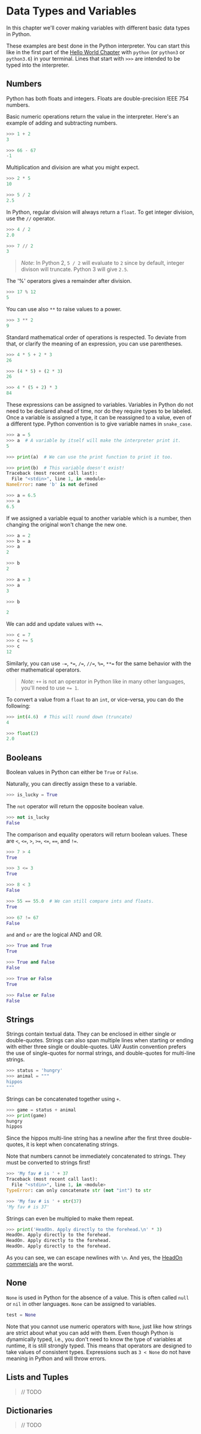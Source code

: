 # Data Types and Variables

In this chapter we'll cover making variables with different basic data types in
Python.

These examples are best done in the Python interpreter. You can start this like
in the first part of the
[Hello World Chapter](../getting-started/hello-world.md) with `python` (or
`python3` or `python3.6`) in your terminal. Lines that start with `>>>` are
intended to be typed into the interpreter.

## Numbers

Python has both floats and integers. Floats are double-precision IEEE 754
numbers.

Basic numeric operations return the value in the interpreter. Here's an example
of adding and subtracting numbers.

```python
>>> 1 + 2
3

>>> 66 - 67
-1
```

Multiplication and division are what you might expect.

```python
>>> 2 * 5
10

>>> 5 / 2
2.5
```

In Python, regular division will always return a `float`. To get integer
division, use the `//` operator.

```python
>>> 4 / 2
2.0

>>> 7 // 2
3
```

> *Note*: In Python 2, `5 / 2` will evaluate to `2` since by default, integer
> divison will truncate. Python 3 will give `2.5`.

The '%' operators gives a remainder after division.

```python
>>> 17 % 12
5
```

You can use also `**` to raise values to a power.

```python
>>> 3 ** 2
9
```

Standard mathematical order of operations is respected. To deviate from that,
or clarify the meaning of an expression, you can use parentheses.

```python
>>> 4 * 5 + 2 * 3
26

>>> (4 * 5) + (2 * 3)
26

>>> 4 * (5 + 2) * 3
84
```

These expressions can be assigned to variables. Variables in Python do not need
to be declared ahead of time, nor do they require types to be labeled. Once a
variable is assigned a type, it can be reassigned to a value, even of a
different type. Python convention is to give variable names in `snake_case`.

```python
>>> a = 5
>>> a  # A variable by itself will make the interpreter print it.
5

>>> print(a)  # We can use the print function to print it too.

>>> print(b)  # This variable doesn't exist!
Traceback (most recent call last):
  File "<stdin>", line 1, in <module>
NameError: name 'b' is not defined

>>> a = 6.5
>>> a
6.5
```

If we assigned a variable equal to another variable which is a number, then
changing the original won't change the new one.

```python
>>> a = 2
>>> b = a
>>> a
2

>>> b
2

>>> a = 3
>>> a
3

>>> b

2
```

We can add and update values with `+=`.

```python
>>> c = 7
>>> c += 5
>>> c
12
```

Similarly, you can use `-=`, `*=`, `/=`, `//=`, `%=`, `**=` for the same
behavior with the other mathematical operators. 

> *Note:* `++` is not an operator in Python like in many other languages,
> you'll need to use `+= 1`.

To convert a value from a `float` to an `int`, or vice-versa, you can do the
following:

```python
>>> int(4.6)  # This will round down (truncate)
4

>>> float(2)
2.0
```

## Booleans

Boolean values in Python can either be `True` or `False`.

Naturally, you can directly assign these to a variable.

```python
>>> is_lucky = True
```

The `not` operator will return the opposite boolean value.

```python
>>> not is_lucky
False
```

The comparison and equality operators will return boolean values. These are
`<`, `<=`, `>`, `>=`, `<=`, `==`, and `!=`.

```python
>>> 7 > 4
True

>>> 3 <= 3
True

>>> 8 < 3
False

>>> 55 == 55.0  # We can still compare ints and floats.
True

>>> 67 != 67
False
```

`and` and `or` are the logical AND and OR.

```python
>>> True and True
True

>>> True and False
False

>>> True or False
True

>>> False or False
False
```

## Strings

Strings contain textual data. They can be enclosed in either single or
double-quotes. Strings can also span multiple lines when starting or ending
with either three single or double-quotes. UAV Austin convention prefers the
use of single-quotes for normal strings, and double-quotes for multi-line
strings.

```python
>>> status = 'hungry'
>>> animal = """
hippos
"""
```

Strings can be concatenated together using `+`.

```python
>>> game = status + animal
>>> print(game)
hungry
hippos
```

Since the hippos multi-line string has a newline after the first three
double-quotes, it is kept when concatenating strings.

Note that numbers cannot be immediately concatenated to strings. They must be
converted to strings first!

```python
>>> 'My fav # is ' + 37
Traceback (most recent call last):
  File "<stdin>", line 1, in <module>
TypeError: can only concatenate str (not "int") to str

>>> 'My fav # is ' + str(37)
'My fav # is 37'
```

Strings can even be multipled to make them repeat.

```python
>>> print('HeadOn. Apply directly to the forehead.\n' * 3)
HeadOn. Apply directly to the forehead.
HeadOn. Apply directly to the forehead.
HeadOn. Apply directly to the forehead.
```

As you can see, we can escape newlines with `\n`. And yes, the
[HeadOn commercials](https://www.youtube.com/watch?v=Is3icfcbmbs) are the
worst.

## None

`None` is used in Python for the absence of a value. This is often called
`null` or `nil` in other languages. `None` can be assigned to variables.

```python
test = None
```

Note that you cannot use numeric operators with `None`, just like how strings
are strict about what you can add with them. Even though Python is dynamically
typed, i.e., you don't need to know the type of variables at runtime, it is
still strongly typed. This means that operators are designed to take values of
consistent types. Expressions such as `3 < None` do not have meaning in Python
and will throw errors.

## Lists and Tuples

> // TODO

## Dictionaries

> // TODO
